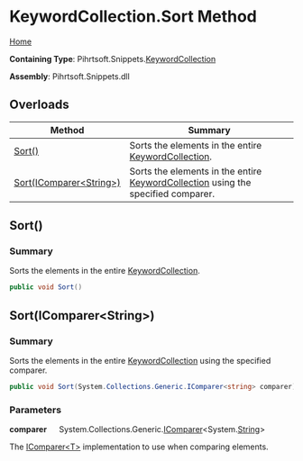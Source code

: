 # KeywordCollection\.Sort Method

[Home](../../../../README.md)

**Containing Type**: Pihrtsoft\.Snippets\.[KeywordCollection](../README.md)

**Assembly**: Pihrtsoft\.Snippets\.dll

## Overloads

| Method | Summary |
| ------ | ------- |
| [Sort()](#Pihrtsoft_Snippets_KeywordCollection_Sort) | Sorts the elements in the entire [KeywordCollection](../README.md)\. |
| [Sort(IComparer\<String>)](#Pihrtsoft_Snippets_KeywordCollection_Sort_System_Collections_Generic_IComparer_System_String__) | Sorts the elements in the entire [KeywordCollection](../README.md) using the specified comparer\. |

## Sort\(\) <a name="Pihrtsoft_Snippets_KeywordCollection_Sort"></a>

### Summary

Sorts the elements in the entire [KeywordCollection](../README.md)\.

```csharp
public void Sort()
```

## Sort\(IComparer\<String>\) <a name="Pihrtsoft_Snippets_KeywordCollection_Sort_System_Collections_Generic_IComparer_System_String__"></a>

### Summary

Sorts the elements in the entire [KeywordCollection](../README.md) using the specified comparer\.

```csharp
public void Sort(System.Collections.Generic.IComparer<string> comparer)
```

### Parameters

**comparer** &emsp; System\.Collections\.Generic\.[IComparer](https://docs.microsoft.com/en-us/dotnet/api/system.collections.generic.icomparer-1)\<System\.[String](https://docs.microsoft.com/en-us/dotnet/api/system.string)>

The [IComparer\<T>](https://docs.microsoft.com/en-us/dotnet/api/system.collections.generic.icomparer-1) implementation to use when comparing elements\.